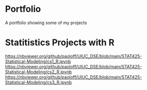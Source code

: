 # Portfolio
A portfolio showing some of my projects

# Statitistics Projects with R
https://nbviewer.org/github/paoloff/UIUC_DSE/blob/main/STAT425-Statistical-Modeling/cs1_R.ipynb
https://nbviewer.org/github/paoloff/UIUC_DSE/blob/main/STAT425-Statistical-Modeling/cs2_R.ipynb
https://nbviewer.org/github/paoloff/UIUC_DSE/blob/main/STAT425-Statistical-Modeling/cs3_R.ipynb
